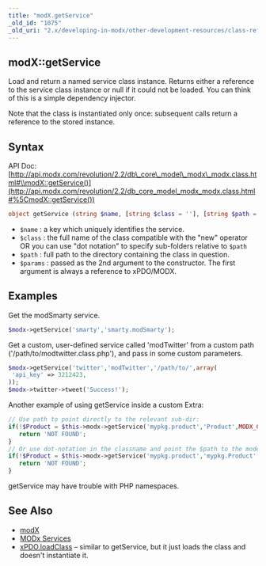 ```yaml
---
title: "modX.getService"
_old_id: "1075"
_old_uri: "2.x/developing-in-modx/other-development-resources/class-reference/modx/modx.getservice"
---
```


## modX::getService

 Load and return a named service class instance. Returns either a reference to the service class instance or null if it could not be loaded. You can think of this is a simple dependency injector.

 Note that the class is instantiated only once: subsequent calls return a reference to the stored instance.

## Syntax

 API Doc: [http://api.modx.com/revolution/2.2/db\_core\_model\_modx\_modx.class.html#\\modX::getService()](http://api.modx.com/revolution/2.2/db_core_model_modx_modx.class.html#%5CmodX::getService())

 ``` php 
object getService (string $name, [string $class = ''], [string $path = ''], [array $params = array ()])

```

- `$name` : a key which uniquely identifies the service.
- `$class` : the full name of the class compatible with the "new" operator OR you can use "dot notation" to specify sub-folders relative to `$path`
- `$path` : full path to the directory containing the class in question.
- `$params` : passed as the 2nd argument to the constructor. The first argument is always a reference to xPDO/MODX.

## Examples

 Get the modSmarty service.

 ``` php 
$modx->getService('smarty','smarty.modSmarty');

```

 Get a custom, user-defined service called 'modTwitter' from a custom path ('/path/to/modtwitter.class.php'), and pass in some custom parameters.

 ``` php 
$modx->getService('twitter','modTwitter','/path/to/',array(
  'api_key' => 3212423,
));
$modx->twitter->tweet('Success!');

```

Another example of using getService inside a custom Extra:

 ``` php 
// Use path to point directly to the relevant sub-dir:
if(!$Product = $this->modx->getService('mypkg.product','Product',MODX_CORE_PATH.'components/mypkg/model/mypkg/')) {
    return 'NOT FOUND';
}
// Or use dot-notation in the classname and point the $path to the model directory:
if(!$Product = $this->modx->getService('mypkg.product','mypkg.Product',MODX_CORE_PATH.'components/mypkg/model/')) {
    return 'NOT FOUND';
}

```

getService may have trouble with PHP namespaces.

## See Also

- [modX](developing-in-modx/other-development-resources/class-reference/modx "modX")
- [MODx Services](developing-in-modx/advanced-development/modx-services "MODx Services")
- [xPDO.loadClass](xpdo/class-reference/xpdo/xpdo.loadclass "xPDO.loadClass") – similar to getService, but it just loads the class and doesn't instantiate it.